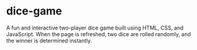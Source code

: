 # dice-game
A fun and interactive two-player dice game built using HTML, CSS, and JavaScript. When the page is refreshed, two dice are rolled randomly, and the winner is determined instantly.
